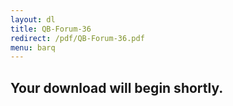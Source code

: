 ```yaml
---
layout: dl
title: QB-Forum-36
redirect: /pdf/QB-Forum-36.pdf
menu: barq
---
```

## Your download will begin shortly.
